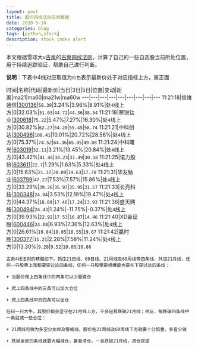 ```yaml
---
layout: post
title: 股价四线法则实时数据
date: 2020-5-10
categories: blog
tags: [python,stock]
description: stock index alert
---
```



本文根据雪球大v[古泉](https://xueqiu.com/u/7148646888)的[古泉四线法则](https://xueqiu.com/7148646888/130498192)，计算了自己的一些自选股当前所处位置，用于持续追踪验证，帮助自己进行判断。

**说明**：下表中4线对应取值为`红色`表示最新价处于对应指标上方，属正面

时间|名称|代码|最新价|当日|3日|5日|位置|变动|距离|ma21|ma60|ma21w|ma60w
---|---|---|---|---|---|---|---|---
11:21:18|信维通信|[300136](https://xueqiu.com/S/SZ300136)|`58.39`|3.24%|3.96%|8.91%|处`4`线上方|0|32.03%|`51.03`|`44.72`|`44.36`|`38.54`
11:21:18|寒锐钴业|[300618](https://xueqiu.com/S/SZ300618)|`75.22`|5.47%|7.27%|16.30%|处`4`线上方|0|30.82%|`62.27`|`54.20`|`55.45`|`58.74`
11:21:21|中科创达|[300496](https://xueqiu.com/S/SZ300496)|`108.41`|10.01%|20.72%|28.56%|处`4`线上方|0|75.37%|`74.52`|`64.36`|`65.05`|`49.08`
11:21:24|中科曙光|[603019](https://xueqiu.com/S/SH603019)|`52.11`|3.21%|13.45%|20.84%|处`4`线上方|0|43.42%|`41.46`|`38.23`|`37.49`|`30.18`
11:21:25|诺力股份|[603611](https://xueqiu.com/S/SH603611)|`22.7`|1.29%|1.63%|5.33%|处`4`线上方|0|15.63%|`21.37`|`20.09`|`19.63`|`17.78`
11:21:31|华友钴业|[603799](https://xueqiu.com/S/SH603799)|`47.27`|7.53%|7.57%|15.86%|处`4`线上方|0|33.29%|`39.26`|`35.97`|`35.95`|`31.57`
11:21:33|长亮科技|[300348](https://xueqiu.com/S/SZ300348)|`24.04`|3.53%|12.19%|19.47%|处`4`线上方|0|44.37%|`18.89`|`17.40`|`17.24`|`13.93`
11:21:36|盛天网络|[300494](https://xueqiu.com/S/SZ300494)|`24.43`|1.24%|-11.75%|-0.37%|处`4`线上方|0|39.93%|`22.92`|`17.53`|`16.87`|`14.46`
11:21:40|XD金证股|[600446](https://xueqiu.com/S/SH600446)|`24.08`|6.93%|7.36%|12.63%|处`4`线上方|0|26.61%|`19.84`|`18.05`|`18.55`|`19.67`
11:21:42|赢时胜|[300377](https://xueqiu.com/S/SZ300377)|`11.21`|2.28%|7.58%|11.24%|处`4`线上方|0|13.30%|`9.28`|`9.52`|`10.06`|`10.86`

```
古泉4线法则的精髓如下。抓住21日线、60日线、21周线及60周线等四条线，外加21月线，任何一只股票上涨都要穿过这四条线，任何一只股票要想爆雷也要先下穿过这四条线：

+ 当股价爬上四条线中的两条可以少量建仓

+ 爬上四条线中的三条可以加大仓位

+ 爬上四条线中的四条可以全仓

任何一只大牛，其股价都会坚守在21月线上方，不会轻易跌破21月线；相反，每跌破四条线中一条就减一些仓位：

+ 21周线可做为多空分水岭及警戒线，股价在21周线及60周线下方就要十分慎重，多看少做

+ 跌破全部四条线就要大幅减仓，甚至清仓，一旦跌破21月线，清仓观望
```